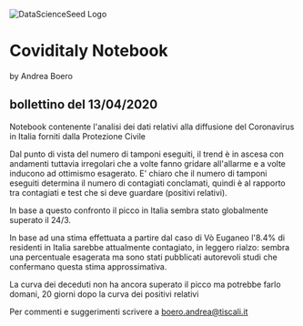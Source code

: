 ![DataScienceSeed Logo](http://www.datascienceseed.com/wp-content/uploads/2018/02/dsst.jpg)

# Coviditaly Notebook
by Andrea Boero
## bollettino del 13/04/2020
Notebook contenente l'analisi dei dati relativi alla diffusione del Coronavirus in Italia forniti dalla Protezione Civile 

Dal punto di vista del numero di tamponi eseguiti, il trend è in ascesa con andamenti tuttavia irregolari che a volte fanno gridare all'allarme e a volte inducono ad ottimismo esagerato. E' chiaro che il numero di tamponi eseguiti determina il numero di contagiati conclamati, quindi è al rapporto tra contagiati e test che si deve guardare (positivi relativi).

In base a questo confronto il picco in Italia sembra stato globalmente superato il 24/3.

In base ad una stima effettuata a partire dal caso di Vò Euganeo l'8.4% di residenti in Italia sarebbe attualmente contagiato, in leggero rialzo: sembra una percentuale esagerata ma sono stati pubblicati autorevoli studi che confermano questa stima approssimativa.

La curva dei deceduti non ha ancora superato il picco ma potrebbe farlo domani, 20 giorni dopo la curva dei positivi relativi

Per commenti e suggerimenti scrivere a boero.andrea@tiscali.it

